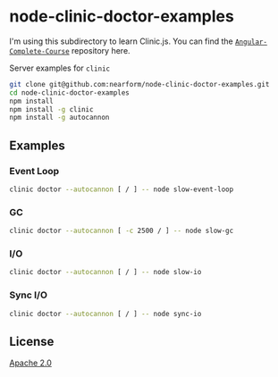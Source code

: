 # node-clinic-doctor-examples

I'm using this subdirectory to learn Clinic.js. You can find the [`Angular-Complete-Course`](https://github.com/ZeroaNinea/Angular-Complete-Course/tree/main/jasmine-karma-documentation) repository here.

Server examples for `clinic`

```bash
git clone git@github.com:nearform/node-clinic-doctor-examples.git
cd node-clinic-doctor-examples
npm install
npm install -g clinic
npm install -g autocannon

```

## Examples

### Event Loop

```bash
clinic doctor --autocannon [ / ] -- node slow-event-loop

```

### GC

```bash
clinic doctor --autocannon [ -c 2500 / ] -- node slow-gc

```

### I/O

```bash
clinic doctor --autocannon [ / ] -- node slow-io

```

### Sync I/O

```bash
clinic doctor --autocannon [ / ] -- node sync-io

```

## License

[Apache 2.0](<https://tldrlegal.com/license/apache-license-2.0-(apache-2.0)>)
